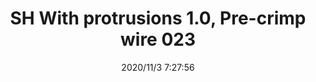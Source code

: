 ﻿---
layout: post 
title: SH With protrusions 1.0, Pre-crimp wire 023
tags: SH
categories: wire-harness
overview: 
series: SH
part_number: 7-100-023
thumb_img: static/202011/484-thumb-20201103152854.jpg
image: static/202011/484-20201103152854.jpg
date: 2020/11/3 7:27:56
---



